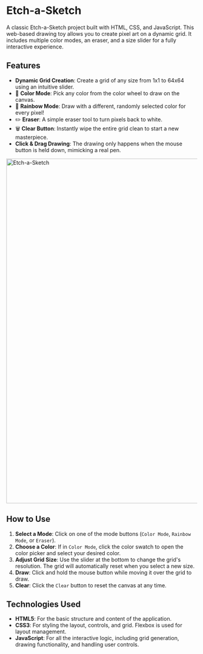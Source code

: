 # Etch-a-Sketch

A classic Etch-a-Sketch project built with HTML, CSS, and JavaScript. This web-based drawing toy allows you to create pixel art on a dynamic grid. It includes multiple color modes, an eraser, and a size slider for a fully interactive experience.

## Features

* **Dynamic Grid Creation**: Create a grid of any size from 1x1 to 64x64 using an intuitive slider.
* 🎨 **Color Mode**: Pick any color from the color wheel to draw on the canvas.
* 🌈 **Rainbow Mode**: Draw with a different, randomly selected color for every pixel!
* ✏️ **Eraser**: A simple eraser tool to turn pixels back to white.
* 🗑️ **Clear Button**: Instantly wipe the entire grid clean to start a new masterpiece.
* **Click & Drag Drawing**: The drawing only happens when the mouse button is held down, mimicking a real pen.

<img width="1240" height="910" alt="Etch-a-Sketch" src="https://github.com/user-attachments/assets/02817f9f-5677-45d1-9174-ce30844ba7f3" />

## How to Use

1.  **Select a Mode**: Click on one of the mode buttons (`Color Mode`, `Rainbow Mode`, or `Eraser`).
2.  **Choose a Color**: If in `Color Mode`, click the color swatch to open the color picker and select your desired color.
3.  **Adjust Grid Size**: Use the slider at the bottom to change the grid's resolution. The grid will automatically reset when you select a new size.
4.  **Draw**: Click and hold the mouse button while moving it over the grid to draw.
5.  **Clear**: Click the `Clear` button to reset the canvas at any time.

## Technologies Used

* **HTML5**: For the basic structure and content of the application.
* **CSS3**: For styling the layout, controls, and grid. Flexbox is used for layout management.
* **JavaScript**: For all the interactive logic, including grid generation, drawing functionality, and handling user controls.
